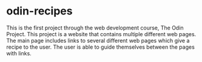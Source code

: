 # odin-recipes
This is the first project through the web development course, The Odin Project. This project is a website that contains multiple different web pages. The main page includes links to several different web pages which give a recipe to the user. The user is able to guide themselves between the pages with links. 